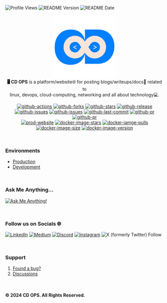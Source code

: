![Profile Views](https://komarev.com/ghpvc/?username=test&label=Profile%20Views)
![README Version](https://img.shields.io/badge/Version-v3-blue.svg?label=README%20Version)
![README Date](https://img.shields.io/badge/Date-2024--10--15-blue.svg?label=README%20Date)

<p align="center">
  <img src="https://raw.githubusercontent.com/gtamilvanan17/cdops-blogs/refs/heads/master/src/assets/images/home.png" alt="cdops-logo" width="200px" height="200px"/>
  <br>
  <b>🖥️ CD OPS</b> is a platform/website🌐 for posting blogs/writeups/docs📝 related to<br>linux, devops, cloud-computing, networking and all about technology💻.
  <br>
</p>

<div align="center">
  
  <a href="">![github-actions](https://img.shields.io/github/actions/workflow/status/gtamilvanan17/cdops-blogs/cdops-github-workflow.yml?label=GitHub%20Actions&logo=github&style=flat)</a>
  <a href="">![github-forks](https://badgen.net/github/forks/gtamilvanan17/cdops-blogs?icon=github&color=green&label=GitHub%20Forks)</a>
  <a href="">![github-stars](https://badgen.net/github/stars/gtamilvanan17/cdops-blogs?icon=github&label=GitHub%20Stars&color=green)</a>
  <a href="">![github-release](https://img.shields.io/github/release/docker/compose.svg?label=GitHub%20Release&logo=github&style=flat&color=brightgreen)</a>
  <a href="">![github-issues](https://img.shields.io/github/issues/gtamilvanan17/cdops-blogs?logo=github&label=GitHub%20Open%20Issues)</a>
  <a href="">![github-issues](https://img.shields.io/github/issues-closed/gtamilvanan17/cdops-blogs?logo=github&label=GitHub%20Closed%20Issues)</a>
  <a href="">![github-last-commit](https://img.shields.io/github/last-commit/gtamilvanan17/cdops-blogs?logo=github&label=Last%20Commit)</a>
  <a href="">![github-pr](https://img.shields.io/github/issues-pr/gtamilvanan17/cdops-blogs?logo=github&label=Open%20Pull%20Requests)</a>
  <a href="">![github-pr](https://img.shields.io/github/issues-pr-closed/gtamilvanan17/cdops-blogs?logo=github&label=Closed%20Pull%20Requests)</a> <br>
  <a href="">![prod-website](https://custom-icon-badges.demolab.com/website?url=https://cdops.is-a.dev&label=Website%20Status&logo=globe&logoSource=feather)</a>
  <a href="">![docker-image-stars](https://img.shields.io/docker/stars/tamil17/cdops?label=Image%20Stars&logo=docker&logoColor=white)</a>
  <a href="">![docker-iamge-pulls](https://img.shields.io/docker/pulls/tamil17/cdops?label=Image%20Pulls&logo=docker&logoColor=white)</a>
  <a href="">![docker-image-size](https://img.shields.io/docker/image-size/tamil17/cdops/latest?label=Image%20Size&logo=docker&logoColor=white)</a>
  <a href="">![docker-image-version](https://img.shields.io/docker/v/tamil17/cdops/latest?label=Latest%20Version&logo=docker&logoColor=white)</a>
</div>

<br>

### Environments

-  [Production](https://cdops.is-a.dev)
-  [Development](https://cdops-blogs-9tzn.onrender.com)

<br>

### Ask Me Anything...

[![Ask Me Anything!](https://img.shields.io/badge/Ask%20me-anything-1abc9c.svg?color=blue&logo=groupme&logoColor=white)](https://github.com/gtamilvanan17/cdops-blogs/issues/new?assignees=&labels=&projects=&template=bug_report.md)

<br>

### Follow us on Socials 🌐
[![LinkedIn](https://img.shields.io/badge/LinkedIn-%230077B5.svg?logo=linkedin&logoColor=white)](https://linkedin.com/in/gtamilvanan17)
[![Medium](https://img.shields.io/badge/Medium-12100E?logo=medium&logoColor=white)](https://medium.com/@https://medium.com/@cdops_official) 
[![Discord](https://img.shields.io/badge/Discord-%237289DA.svg?logo=discord&logoColor=white)](https://discord.gg/test123)
[![Instagram](https://img.shields.io/badge/Instagram-%23E4405F.svg?logo=Instagram&logoColor=white)](https://instagram.com/gtamilvanan17) 
![X (formerly Twitter) Follow](https://img.shields.io/twitter/follow/GTamilvananOff)

<br>

### Support

1. [Found a bug?](https://github.com/NginxProxyManager/nginx-proxy-manager/issues)
2. [Discussions](https://github.com/NginxProxyManager/nginx-proxy-manager/discussions)

<br>

#### © 2024 CD OPS. All Rights Reserved.